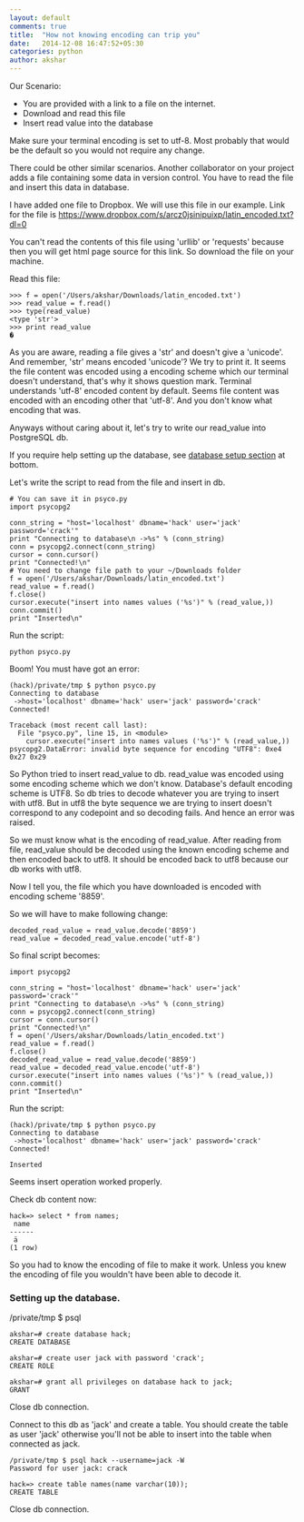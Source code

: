 ```yaml
---
layout: default
comments: true
title:  "How not knowing encoding can trip you"
date:   2014-12-08 16:47:52+05:30
categories: python
author: akshar
---
```

Our Scenario:

* You are provided with a link to a file on the internet.
* Download and read this file
* Insert read value into the database

Make sure your terminal encoding is set to utf-8. Most probably that would be the default so you would not require any change.

There could be other similar scenarios. Another collaborator on your project adds a file containing some data in version control. You have to read the file and insert this data in database.

I have added one file to Dropbox. We will use this file in our example. Link for the file is <a href="https://www.dropbox.com/s/arcz0jsinipuixp/latin_encoded.txt?dl=0" target="_blank">https://www.dropbox.com/s/arcz0jsinipuixp/latin_encoded.txt?dl=0</a>

You can't read the contents of this file using 'urllib' or 'requests' because then you will get html page source for this link. So download the file on your machine.

Read this file:

	>>> f = open('/Users/akshar/Downloads/latin_encoded.txt')
	>>> read_value = f.read()
	>>> type(read_value)
	<type 'str'>
	>>> print read_value
	�

As you are aware, reading a file gives a 'str' and doesn't give a 'unicode'. And remember, 'str' means encoded 'unicode'? We try to print it. It seems the file content was encoded using a encoding scheme which our terminal doesn't understand, that's why it shows question mark. Terminal understands 'utf-8' encoded content by default. Seems file content was encoded with an encoding other that 'utf-8'. And you don't know what encoding that was.

Anyways without caring about it, let's try to write our read_value into PostgreSQL db.

If you require help setting up the database, see <a href="#database-setup">database setup section</a> at bottom.

Let's write the script to read from the file and insert in db.

	# You can save it in psyco.py
	import psycopg2

	conn_string = "host='localhost' dbname='hack' user='jack' password='crack'"
	print "Connecting to database\n ->%s" % (conn_string)
	conn = psycopg2.connect(conn_string)
	cursor = conn.cursor()
	print "Connected!\n"
	# You need to change file path to your ~/Downloads folder
	f = open('/Users/akshar/Downloads/latin_encoded.txt')
	read_value = f.read()
	f.close()
	cursor.execute("insert into names values ('%s')" % (read_value,))
	conn.commit()
	print "Inserted\n"

Run the script:

	python psyco.py

Boom! You must have got an error:

	(hack)/private/tmp $ python psyco.py
	Connecting to database
	 ->host='localhost' dbname='hack' user='jack' password='crack'
	Connected!

	Traceback (most recent call last):
	  File "psyco.py", line 15, in <module>
		cursor.execute("insert into names values ('%s')" % (read_value,))
	psycopg2.DataError: invalid byte sequence for encoding "UTF8": 0xe4 0x27 0x29

So Python tried to insert read_value to db. read_value was encoded using some encoding scheme which we don't know. Database's default encoding scheme is UTF8. So db tries to decode whatever you are trying to insert with utf8. But in utf8 the byte sequence we are trying to insert doesn't correspond to any codepoint and so decoding fails. And hence an error was raised.

So we must know what is the encoding of read_value. After reading from file, read_value should be decoded using the known encoding scheme and then encoded back to utf8. It should be encoded back to utf8 because our db works with utf8.

Now I tell you, the file which you have downloaded is encoded with encoding scheme '8859'.

So we will have to make following change:

	decoded_read_value = read_value.decode('8859')
	read_value = decoded_read_value.encode('utf-8')

So final script becomes:

	import psycopg2

	conn_string = "host='localhost' dbname='hack' user='jack' password='crack'"
	print "Connecting to database\n ->%s" % (conn_string)
	conn = psycopg2.connect(conn_string)
	cursor = conn.cursor()
	print "Connected!\n"
	f = open('/Users/akshar/Downloads/latin_encoded.txt')
	read_value = f.read()
	f.close()
	decoded_read_value = read_value.decode('8859')
	read_value = decoded_read_value.encode('utf-8')
	cursor.execute("insert into names values ('%s')" % (read_value,))
	conn.commit()
	print "Inserted\n"

Run the script:

	(hack)/private/tmp $ python psyco.py
	Connecting to database
	 ->host='localhost' dbname='hack' user='jack' password='crack'
	Connected!

	Inserted

Seems insert operation worked properly.

Check db content now:

	hack=> select * from names;
	 name
	------
	 ä
	(1 row)

So you had to know the encoding of file to make it work. Unless you knew the encoding of file you wouldn't have been able to decode it.


<h3><a name="database-setup">Setting up the database.</a></h3>
	/private/tmp $ psql

	akshar=# create database hack;
	CREATE DATABASE

	akshar=# create user jack with password 'crack';
	CREATE ROLE

	akshar=# grant all privileges on database hack to jack;
	GRANT

Close db connection.

Connect to this db as 'jack' and create a table. You should create the table as user 'jack' otherwise you'll not be able to insert into the table when connected as jack.

	/private/tmp $ psql hack --username=jack -W
	Password for user jack: crack

	hack=> create table names(name varchar(10));
	CREATE TABLE

Close db connection.


